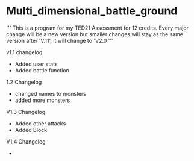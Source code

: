 # Multi_dimensional_battle_ground

'''
This is a program  for my TED21 Assessment for 12 credits. 
Every major change will be a new version but smaller changes will stay as the same version
after 'V.11', it will change to 'V2.0
'''


v1.1 changelog

- Added user stats
- Added battle function


1.2 Changelog

- changed names to monsters
- added more monsters


V1.3 Changelog

- Added other attacks
- Added Block


V1.4 Changelog

- 
